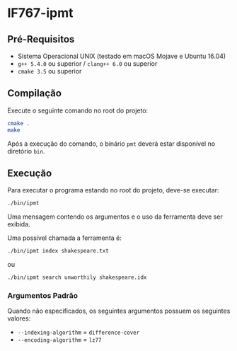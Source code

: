 # IF767-ipmt

## Pré-Requisitos

- Sistema Operacional UNIX (testado em macOS Mojave e Ubuntu 16.04)
- `g++ 5.4.0` ou superior / `clang++ 6.0` ou superior
- `cmake 3.5` ou superior

## Compilação

Execute o seguinte comando no root do projeto:

```bash
cmake .
make
```

Após a execução do comando, o binário `pmt` deverá estar disponível no diretório `bin`.

## Execução

Para executar o programa estando no root do projeto, deve-se executar:

```bash
./bin/ipmt
```

Uma mensagem contendo os argumentos e o uso da ferramenta deve ser exibida.

Uma possível chamada a ferramenta é:

```bash
./bin/ipmt index shakespeare.txt
```

ou

```bash
./bin/ipmt search unworthily shakespeare.idx
```

### Argumentos Padrão

Quando não especificados, os seguintes argumentos possuem os seguintes valores:

- `--indexing-algorithm` = `difference-cover`
- `--encoding-algorithm` = `lz77`
